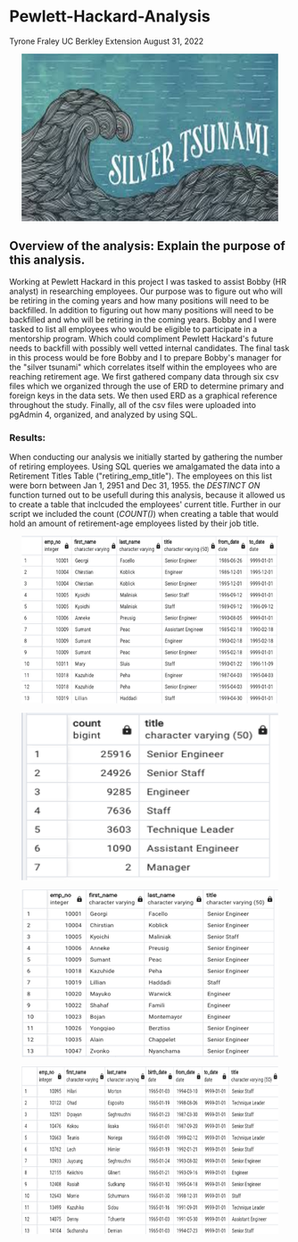 # Pewlett-Hackard-Analysis

Tyrone Fraley
UC Berkley Extension
August 31, 2022


<p align="center">
  <img width="460" height="300" src="silver_tsunami.jpeg">
</p>

## Overview of the analysis: Explain the purpose of this analysis.

Working at Pewlett Hackard in this project I was tasked to assist Bobby (HR analyst) in researching employees. Our purpose was to figure out who will be retiring in the coming years and how many positions will need to be backfilled. In addition to figuring out how many positions will need to be backfilled and who will be retiring in the coming years. Bobby and I were tasked to list all employees who would be eligible to participate in a mentorship program. Which could compliment Pewlett Hackard's future needs to backfill with possibly well vetted internal candidates. The final task in this process would be fore Bobby and I to prepare Bobby's manager for the "silver tsunami" which correlates itself within the employees who are reaching retirement age. We first gathered company data through six csv files which we organized through the use of ERD to determine primary and foreign keys in the data sets. We then used ERD as a graphical reference throughout the study. Finally, all of the csv files were uploaded into pgAdmin 4, organized, and analyzed by using SQL.

### Results: 

When conducting our analysis we initially started by gathering the number of retiring employees. Using SQL queries we amalgamated the data into a Retirement Titles Table ("retiring_emp_title"). The employees on this list were born between Jan 1, 2951 and Dec 31, 1955. the *DESTINCT ON* function turned out to be usefull during this analysis, because it allowed us to create a table that inclcuded the employees' current title. Further in our script we included the count (*COUNT()*) when creating a table that would hold an amount of retirement-age employees listed by their job title. 

<p align="center">
  <img width="460" height="300" src="Retiring_Titles.png">
</p>
<p align="center">
  <img width="460" height="300" src="Retiring_Titles_Count.png">
</p>
<p align="center">
  <img width="460" height="300" src="Unique_Titles.png">
</p>
<p align="center">
  <img width="460" height="300" src="Mentorship_Eligibility.png">
</p>

